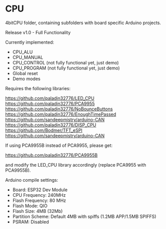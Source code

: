 # CPU
 4bitCPU folder, containing subfolders with board specific Arduino projects.

Release v1.0 - Full Functionality

 Currently implemented:
 - CPU_ALU
 - CPU_MANUAL
 - CPU_CONTROL (not fully functional yet, just demo)
 - CPU_PROGRAM (not fully functional yet, just demo)
 - Global reset
 - Demo modes

 Requires the following libraries:

 https://github.com/paladin32776/LED_CPU
 https://github.com/paladin32776/PCA9955
 https://github.com/paladin32776/NoBounceButtons
 https://github.com/paladin32776/EnoughTimePassed
 https://github.com/sandeepmistry/arduino-CAN
 https://github.com/paladin32776/DISP_CPU
 https://github.com/Bodmer/TFT_eSPI
 https://github.com/sandeepmistry/arduino-CAN


If using PCA9955B instead of PCA9955, please get:

https://github.com/paladin32776/PCA9955B

and modify the LED_CPU library accordingly (replace PCA9955 with PCA9955B).

Arduino compile settings:

- Board: ESP32 Dev Module
- CPU Frequency: 240MHz
- Flash Frequency: 80 MHz
- Flash Mode: QIO
- Flash Size: 4MB (32Mb)
- Partition Scheme: Default 4MB with spiffs (1.2MB APP/1.5MB SPIFFS)
- PSRAM: Disabled
